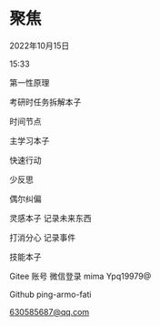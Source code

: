 # 聚焦


2022年10月15日

15:33

 

第一性原理

考研时任务拆解本子

时间节点

主学习本子

快速行动

少反思

偶尔纠偏

 

灵感本子 记录未来东西

打消分心 记录事件

 

技能本子

 

Gitee 账号 微信登录 mima Ypq19979@

Github ping-armo-fati

630585687@qq.com
